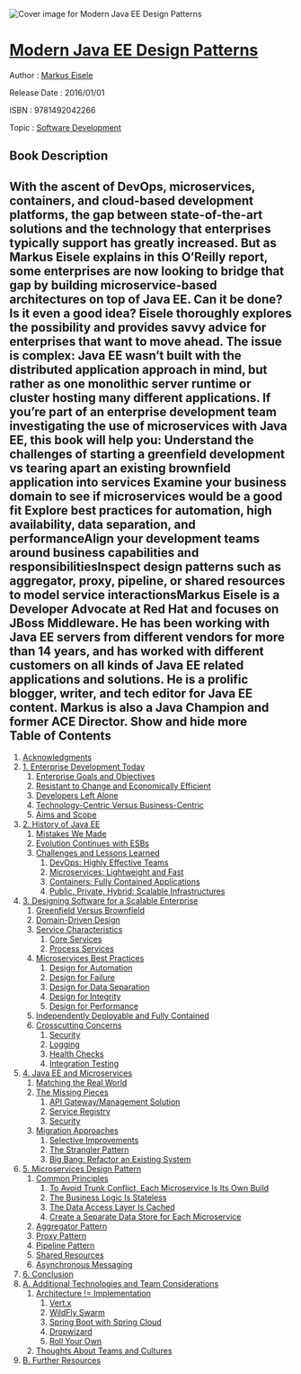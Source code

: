 ![Cover image for Modern Java EE Design Patterns](https://imgdetail.ebookreading.net/cover/cover/software_development/EB9781492042266.jpg)

[Modern Java EE Design Patterns](https://ebookreading.net/view/book/Modern+Java+EE+Design+Patterns-EB9781492042266_1.html "Modern Java EE Design Patterns")
====================================================================================================================

Author : [Markus Eisele](https://ebookreading.net/search/author/Markus+Eisele)

Release Date : 2016/01/01

ISBN : 9781492042266

Topic : [Software Development](https://ebookreading.net/search/category/software-development)

Book Description
-----------------

 With the ascent of DevOps, microservices, containers, and cloud-based development platforms, the gap between state-of-the-art solutions and the technology that enterprises typically support has greatly increased. But as Markus Eisele explains in this O’Reilly report, some enterprises are now looking to bridge that gap by building microservice-based architectures on top of Java EE.
Can it be done? Is it even a good idea? Eisele thoroughly explores the possibility and provides savvy advice for enterprises that want to move ahead. The issue is complex: Java EE wasn’t built with the distributed application approach in mind, but rather as one monolithic server runtime or cluster hosting many different applications. If you’re part of an enterprise development team investigating the use of microservices with Java EE, this book will help you:
 Understand the challenges of starting a greenfield development vs tearing apart an existing brownfield application into services Examine your business domain to see if microservices would be a good fit Explore best practices for automation, high availability, data separation, and performanceAlign your development teams around business capabilities and responsibilitiesInspect design patterns such as aggregator, proxy, pipeline, or shared resources to model service interactionsMarkus Eisele is a Developer Advocate at Red Hat and focuses on JBoss Middleware. He has been working with Java EE servers from different vendors for more than 14 years, and has worked with different customers on all kinds of Java EE related applications and solutions. He is a prolific blogger, writer, and tech editor for Java EE content. Markus is also a Java Champion and former ACE Director.
        Show and hide more                
Table of Contents
-----------------

1. [Acknowledgments](https://ebookreading.net/view/book/Modern+Java+EE+Design+Patterns-EB9781492042266_5.html#idm35232)
1. [1. Enterprise Development Today](https://ebookreading.net/view/book/Modern+Java+EE+Design+Patterns-EB9781492042266_6.html#chapter_01)
    1. [Enterprise Goals and Objectives](https://ebookreading.net/view/book/Modern+Java+EE+Design+Patterns-EB9781492042266_6.html#idp40560)
    1. [Resistant to Change and Economically Efficient](https://ebookreading.net/view/book/Modern+Java+EE+Design+Patterns-EB9781492042266_6.html#idp475392)
    1. [Developers Left Alone](https://ebookreading.net/view/book/Modern+Java+EE+Design+Patterns-EB9781492042266_6.html#idp198304)
    1. [Technology-Centric Versus Business-Centric](https://ebookreading.net/view/book/Modern+Java+EE+Design+Patterns-EB9781492042266_6.html#idp200928)
    1. [Aims and Scope](https://ebookreading.net/view/book/Modern+Java+EE+Design+Patterns-EB9781492042266_6.html#idp83648)
1. [2. History of Java EE](https://ebookreading.net/view/book/Modern+Java+EE+Design+Patterns-EB9781492042266_7.html#chapter_02)
    1. [Mistakes We Made](https://ebookreading.net/view/book/Modern+Java+EE+Design+Patterns-EB9781492042266_7.html#idp66736)
    1. [Evolution Continues with ESBs](https://ebookreading.net/view/book/Modern+Java+EE+Design+Patterns-EB9781492042266_7.html#idp47552)
    1. [Challenges and Lessons Learned](https://ebookreading.net/view/book/Modern+Java+EE+Design+Patterns-EB9781492042266_7.html#idm180400)
        1. [DevOps: Highly Effective Teams](https://ebookreading.net/view/book/Modern+Java+EE+Design+Patterns-EB9781492042266_7.html#idp74128)
        1. [Microservices: Lightweight and Fast](https://ebookreading.net/view/book/Modern+Java+EE+Design+Patterns-EB9781492042266_7.html#idp76624)
        1. [Containers: Fully Contained Applications](https://ebookreading.net/view/book/Modern+Java+EE+Design+Patterns-EB9781492042266_7.html#idp79840)
        1. [Public, Private, Hybrid: Scalable Infrastructures](https://ebookreading.net/view/book/Modern+Java+EE+Design+Patterns-EB9781492042266_7.html#idp288080)
1. [3. Designing Software for a Scalable Enterprise](https://ebookreading.net/view/book/Modern+Java+EE+Design+Patterns-EB9781492042266_8.html#chapter_03)
    1. [Greenfield Versus Brownfield](https://ebookreading.net/view/book/Modern+Java+EE+Design+Patterns-EB9781492042266_8.html#idm45776)
    1. [Domain-Driven Design](https://ebookreading.net/view/book/Modern+Java+EE+Design+Patterns-EB9781492042266_8.html#idm39072)
    1. [Service Characteristics](https://ebookreading.net/view/book/Modern+Java+EE+Design+Patterns-EB9781492042266_8.html#chapter_03_service_)
        1. [Core Services](https://ebookreading.net/view/book/Modern+Java+EE+Design+Patterns-EB9781492042266_8.html#idp62288)
        1. [Process Services](https://ebookreading.net/view/book/Modern+Java+EE+Design+Patterns-EB9781492042266_8.html#idp91728)
    1. [Microservices Best Practices](https://ebookreading.net/view/book/Modern+Java+EE+Design+Patterns-EB9781492042266_8.html#chapter_03_microser)
        1. [Design for Automation](https://ebookreading.net/view/book/Modern+Java+EE+Design+Patterns-EB9781492042266_8.html#idp100896)
        1. [Design for Failure](https://ebookreading.net/view/book/Modern+Java+EE+Design+Patterns-EB9781492042266_8.html#idp104160)
        1. [Design for Data Separation](https://ebookreading.net/view/book/Modern+Java+EE+Design+Patterns-EB9781492042266_8.html#chapter_03_design_f)
        1. [Design for Integrity](https://ebookreading.net/view/book/Modern+Java+EE+Design+Patterns-EB9781492042266_8.html#chapter_03_design_f)
        1. [Design for Performance](https://ebookreading.net/view/book/Modern+Java+EE+Design+Patterns-EB9781492042266_8.html#chapter_03_design_f)
    1. [Independently Deployable and Fully Contained](https://ebookreading.net/view/book/Modern+Java+EE+Design+Patterns-EB9781492042266_8.html#chapter_03_independ)
    1. [Crosscutting Concerns](https://ebookreading.net/view/book/Modern+Java+EE+Design+Patterns-EB9781492042266_8.html#idm170560)
        1. [Security](https://ebookreading.net/view/book/Modern+Java+EE+Design+Patterns-EB9781492042266_8.html#idm166832)
        1. [Logging](https://ebookreading.net/view/book/Modern+Java+EE+Design+Patterns-EB9781492042266_8.html#idm155648)
        1. [Health Checks](https://ebookreading.net/view/book/Modern+Java+EE+Design+Patterns-EB9781492042266_8.html#idm152384)
        1. [Integration Testing](https://ebookreading.net/view/book/Modern+Java+EE+Design+Patterns-EB9781492042266_8.html#idm149664)
1. [4. Java EE and Microservices](https://ebookreading.net/view/book/Modern+Java+EE+Design+Patterns-EB9781492042266_9.html#chapter_04)
    1. [Matching the Real World](https://ebookreading.net/view/book/Modern+Java+EE+Design+Patterns-EB9781492042266_9.html#idm140784)
    1. [The Missing Pieces](https://ebookreading.net/view/book/Modern+Java+EE+Design+Patterns-EB9781492042266_9.html#idm140320)
        1. [API Gateway/Management Solution](https://ebookreading.net/view/book/Modern+Java+EE+Design+Patterns-EB9781492042266_9.html#idp2107696)
        1. [Service Registry](https://ebookreading.net/view/book/Modern+Java+EE+Design+Patterns-EB9781492042266_9.html#idp2111104)
        1. [Security](https://ebookreading.net/view/book/Modern+Java+EE+Design+Patterns-EB9781492042266_9.html#idp2113888)
    1. [Migration Approaches](https://ebookreading.net/view/book/Modern+Java+EE+Design+Patterns-EB9781492042266_9.html#migration_approache)
        1. [Selective Improvements](https://ebookreading.net/view/book/Modern+Java+EE+Design+Patterns-EB9781492042266_9.html#idp2119808)
        1. [The Strangler Pattern](https://ebookreading.net/view/book/Modern+Java+EE+Design+Patterns-EB9781492042266_9.html#idp2128592)
        1. [Big Bang: Refactor an Existing System](https://ebookreading.net/view/book/Modern+Java+EE+Design+Patterns-EB9781492042266_9.html#idp2134144)
1. [5. Microservices Design Pattern](https://ebookreading.net/view/book/Modern+Java+EE+Design+Patterns-EB9781492042266_10.html#chapter_05)
    1. [Common Principles](https://ebookreading.net/view/book/Modern+Java+EE+Design+Patterns-EB9781492042266_10.html#idp2139552)
        1. [To Avoid Trunk Conflict, Each Microservice Is Its Own Build](https://ebookreading.net/view/book/Modern+Java+EE+Design+Patterns-EB9781492042266_10.html#idp2164080)
        1. [The Business Logic Is Stateless](https://ebookreading.net/view/book/Modern+Java+EE+Design+Patterns-EB9781492042266_10.html#idp2167600)
        1. [The Data Access Layer Is Cached](https://ebookreading.net/view/book/Modern+Java+EE+Design+Patterns-EB9781492042266_10.html#idp2170256)
        1. [Create a Separate Data Store for Each Microservice](https://ebookreading.net/view/book/Modern+Java+EE+Design+Patterns-EB9781492042266_10.html#idp2172896)
    1. [Aggregator Pattern](https://ebookreading.net/view/book/Modern+Java+EE+Design+Patterns-EB9781492042266_10.html#idp2176240)
    1. [Proxy Pattern](https://ebookreading.net/view/book/Modern+Java+EE+Design+Patterns-EB9781492042266_10.html#idp2182976)
    1. [Pipeline Pattern](https://ebookreading.net/view/book/Modern+Java+EE+Design+Patterns-EB9781492042266_10.html#idp2188352)
    1. [Shared Resources](https://ebookreading.net/view/book/Modern+Java+EE+Design+Patterns-EB9781492042266_10.html#idp2195056)
    1. [Asynchronous Messaging](https://ebookreading.net/view/book/Modern+Java+EE+Design+Patterns-EB9781492042266_10.html#idp2200640)
1. [6. Conclusion](https://ebookreading.net/view/book/Modern+Java+EE+Design+Patterns-EB9781492042266_11.html#chapter_06)
1. [A. Additional Technologies and Team Considerations](https://ebookreading.net/view/book/Modern+Java+EE+Design+Patterns-EB9781492042266_12.html#appendixa)
    1. [Architecture != Implementation](https://ebookreading.net/view/book/Modern+Java+EE+Design+Patterns-EB9781492042266_12.html#idp2217696)
        1. [Vert.x](https://ebookreading.net/view/book/Modern+Java+EE+Design+Patterns-EB9781492042266_12.html#idp2220576)
        1. [WildFly Swarm](https://ebookreading.net/view/book/Modern+Java+EE+Design+Patterns-EB9781492042266_12.html#idp2224864)
        1. [Spring Boot with Spring Cloud](https://ebookreading.net/view/book/Modern+Java+EE+Design+Patterns-EB9781492042266_12.html#idp2232560)
        1. [Dropwizard](https://ebookreading.net/view/book/Modern+Java+EE+Design+Patterns-EB9781492042266_12.html#idp2237600)
        1. [Roll Your Own](https://ebookreading.net/view/book/Modern+Java+EE+Design+Patterns-EB9781492042266_12.html#idp2241120)
    1. [Thoughts About Teams and Cultures](https://ebookreading.net/view/book/Modern+Java+EE+Design+Patterns-EB9781492042266_12.html#idp2243728)
1. [B. Further Resources](https://ebookreading.net/view/book/Modern+Java+EE+Design+Patterns-EB9781492042266_13.html#appendixb)
